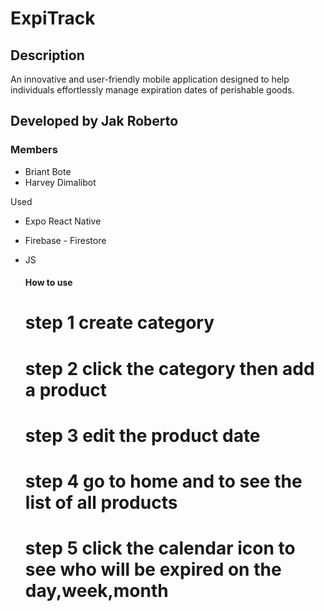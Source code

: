 # ExpiTrack

## Description
An innovative and user-friendly mobile application designed to help individuals effortlessly manage expiration dates of perishable goods.

## Developed by Jak Roberto

### Members
* Briant Bote
* Harvey Dimalibot

 Used
* Expo React Native
* Firebase - Firestore
* JS

  #### How to use
  # step 1 create category
  # step 2 click the category then add a product
  # step 3 edit the product date
  # step 4 go to home and to see the list of all products
  # step 5 click the calendar icon to see who will be expired on the day,week,month
